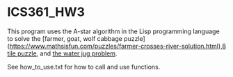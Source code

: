# ICS361_HW3

This program uses the A-star algorithm in the Lisp programming language to solve the [farmer, goat, wolf cabbage puzzle] (https://www.mathsisfun.com/puzzles/farmer-crosses-river-solution.html),[8 tile puzzle](http://mypuzzle.org/sliding), and [the water jug problem](http://www.math.tamu.edu/~dallen/hollywood/diehard/diehard.htm).

See how_to_use.txt for how to call and use functions.

